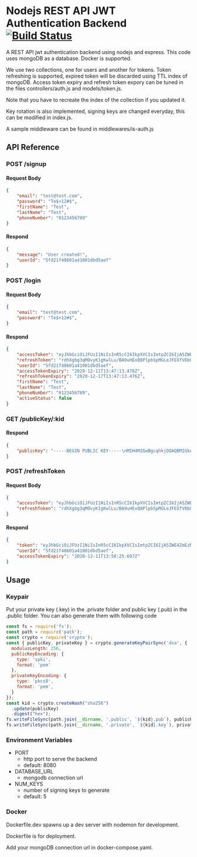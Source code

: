 # Nodejs REST API JWT Authentication Backend [![Build Status](https://jenkins.wmtech.cc/job/nodejs-jwt-auth/job/main/badge/icon)](https://jenkins.wmtech.cc/job/nodejs-jwt-auth/job/main/)
A REST API jwt authentication backend using nodejs and express. This code uses mongoDB as a database. Docker is supported.

We use two collections, one for users and another for tokens. Token refreshing is supported, expired token will be discarded using TTL index of mongoDB.
Access token expiry and refresh token expory can be tuned in the files controllers/auth.js and models/token.js.

Note that you have to recreate the index of the collection if you updated it.

Key rotation is also implemented, signing keys are changed everyday, this can be modified in index.js.

A sample middleware can be found in middlewares/is-auth.js
## **API Reference**
### POST /signup
#### Request Body
```json
{
    "email": "test@test.com",
    "password": "Te$+12#$",
    "firstName": "Test",
    "lastName": "Test",
    "phoneNumber": "0123456789"
}
```
#### Respond
```json
{
    "message": "User created!",
    "userId": "5fd21f48601a41001dbd5aef"
}
```
### POST /login
#### Request Body
```json
{
    "email": "test@test.com",
    "password": "Te$+12#$",
}
```
#### Respond
```json
{
    "accessToken": "eyJhbGciOiJFUzI1NiIsInR5cCI6IkpXVCIsImtpZCI6IjA5ZWE4ZmEzNjg0OWVjMjQ1M2Q0YTEyMDg3MDBjMDg2NDlmYzc2MDk1OTRjMTdjMzRmYzE0MTRmYzkxZDgyMjcifQ.eyJlbWFpbCI6InRlc3RAdGVzdC5jb20iLCJ1c2VySWQiOiI1ZmQyMWY0ODYwMWE0MTAwMWRiZDVhZWYiLCJpYXQiOjE2MDc2MDgwMzMsImV4cCI6MTYwNzY5NDQzM30.AAAAAANnSrz4foRuIGGhj46YRajaKO0dHLoKqHJLKLoAAAAAfbmYrk9WMFWmsG9yUPZdQCxug6kGMJEIgHUIfA",
    "refreshToken": "rdhXgbg3qMOvyK1gKwlLu/BA9uHExQ8PlpbSpMGLeJFEXfV8bGCj3n5/R+aXZOEzWovXTu+tirUuJPIycuXc45cQRPYh6LGG+WerPqfHnYaUlpTL6cic5q2vV5Vu491CSRt8X8ku3bIbJ0W2rJe3lvPKYkGEYbPoADdf4O6zac8=",
    "userId": "5fd21f48601a41001dbd5aef",
    "accessTokenExpiry": "2020-12-11T13:47:13.476Z",
    "refreshTokenExpiry": "2020-12-17T13:47:13.476Z",
    "firstName": "Test",
    "lastName": "Test",
    "phoneNumber": "0123456789",
    "activeStatus": false
}
```
### GET /publicKey/:kid
#### Respond
```json
{
    "publicKey": "-----BEGIN PUBLIC KEY-----\nMIH4MIGwBgcqhkjOOAQBMIGkAkEAj4aTuWBoIXeqR4KnU+1n23d5yi/7dLR6YKow\n4eAU3V/H3slcaLJmckYZZH/zhFM8IzFdpnWqoA+hzYjMl3DarwIdAIsq1rlf4jgg\nrqv6CXRWIRtZOv5vQOWFJ+rpKlMCQBFL896oT0lPsxhs7P8zMsBrR18M1OE+BhN1\nWuDwUXnQaNeLZCrWS7TDLOt6Q5t8gIklQi5I1Za2bqMOmy74HF0DQwACQG/j5qi0\nzNuV4Xep++BKjOwLv4y9mKvS92BiK2sAnTufLqGI/ZEZqr0MineNpmVXbxBoSgWw\nWnPKL7a42Lamo/Q=\n-----END PUBLIC KEY-----\n"
}
```
### POST /refreshToken
#### Request Body
```json
{
    "accessToken": "eyJhbGciOiJFUzI1NiIsInR5cCI6IkpXVCIsImtpZCI6IjA5ZWE4ZmEzNjg0OWVjMjQ1M2Q0YTEyMDg3MDBjMDg2NDlmYzc2MDk1OTRjMTdjMzRmYzE0MTRmYzkxZDgyMjcifQ.eyJlbWFpbCI6InRlc3RAdGVzdC5jb20iLCJ1c2VySWQiOiI1ZmQyMWY0ODYwMWE0MTAwMWRiZDVhZWYiLCJpYXQiOjE2MDc2MDgwMzMsImV4cCI6MTYwNzY5NDQzM30.AAAAAANnSrz4foRuIGGhj46YRajaKO0dHLoKqHJLKLoAAAAAfbmYrk9WMFWmsG9yUPZdQCxug6kGMJEIgHUIfA",
    "refreshToken": "rdhXgbg3qMOvyK1gKwlLu/BA9uHExQ8PlpbSpMGLeJFEXfV8bGCj3n5/R+aXZOEzWovXTu+tirUuJPIycuXc45cQRPYh6LGG+WerPqfHnYaUlpTL6cic5q2vV5Vu491CSRt8X8ku3bIbJ0W2rJe3lvPKYkGEYbPoADdf4O6zac8="
}
```
#### Respond
```json
{
    "token": "eyJhbGciOiJFUzI1NiIsInR5cCI6IkpXVCIsImtpZCI6IjA5ZWE4ZmEzNjg0OWVjMjQ1M2Q0YTEyMDg3MDBjMDg2NDlmYzc2MDk1OTRjMTdjMzRmYzE0MTRmYzkxZDgyMjcifQ.eyJ1c2VySWQiOiI1ZmQyMWY0ODYwMWE0MTAwMWRiZDVhZWYiLCJpYXQiOjE2MDc2MDg3MDUsImV4cCI6MTYwNzY5NTEwNX0.AAAAAISgA-S1UllqAni924esohWowfEqOei38FEHeegAAAAAdFM0e-sKpoRhYFnHtvYZCGEmE8M2s0_Q2IbG-w",
    "userId": "5fd21f48601a41001dbd5aef",
    "accessTokenExpiry": "2020-12-11T13:58:25.687Z"
}
```

## **Usage**
### Keypair
Put your private key (.key) in the .private folder and public key (.pub) in the .public folder. You can also generate them with following code
```javascript
const fs = require('fs');
const path = require('path');
const crypto = require('crypto');
const { publicKey, privateKey } = crypto.generateKeyPairSync('dsa', {
  modulusLength: 256,
  publicKeyEncoding: {
    type: 'spki',
    format: 'pem'
  },
  privateKeyEncoding: {
    type: 'pkcs8',
    format: 'pem',
  }
});
const kid = crypto.createHash("sha256")
  .update(publicKey)
  .digest("hex");
fs.writeFileSync(path.join(__dirname, '.public', `${kid}.pub`), publicKey);
fs.writeFileSync(path.join(__dirname, '.private', `${kid}.key`), privateKey);
```
### Environment Variables
* PORT
  * http port to serve the backend
  * default: 8080
* DATABASE_URL
  * mongodb connection url
* NUM_KEYS
  * number of signing keys to generate
  * default: 5
### Docker
Dockerfile.dev spawns up a dev server with nodemon for development.

Dockerfile is for deployment.

Add your mongoDB connection url in docker-compose.yaml.

